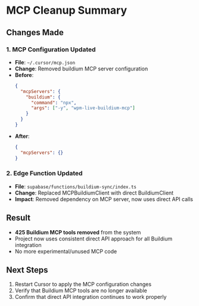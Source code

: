 # MCP Cleanup Summary

## Changes Made

### 1. MCP Configuration Updated
- **File**: `~/.cursor/mcp.json`
- **Change**: Removed buildium MCP server configuration
- **Before**: 
  ```json
  {
    "mcpServers": {
      "buildium": {
        "command": "npx",
        "args": ["-y", "wpm-live-buildium-mcp"]
      }
    }
  }
  ```
- **After**:
  ```json
  {
    "mcpServers": {}
  }
  ```

### 2. Edge Function Updated
- **File**: `supabase/functions/buildium-sync/index.ts`
- **Change**: Replaced MCPBuildiumClient with direct BuildiumClient
- **Impact**: Removed dependency on MCP server, now uses direct API calls

## Result
- **425 Buildium MCP tools removed** from the system
- Project now uses consistent direct API approach for all Buildium integration
- No more experimental/unused MCP code

## Next Steps
1. Restart Cursor to apply the MCP configuration changes
2. Verify that Buildium MCP tools are no longer available
3. Confirm that direct API integration continues to work properly
